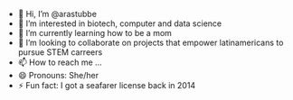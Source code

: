 - 👋 Hi, I’m @arastubbe
- 👀 I’m interested in biotech, computer and data science
- 🌱 I’m currently learning how to be a mom
- 💞️ I’m looking to collaborate on projects that empower latinamericans to pursue STEM carreers
- 📫 How to reach me ...
- 😄 Pronouns: She/her
- ⚡ Fun fact: I got a seafarer license back in 2014

<!---
arastubbe/arastubbe is a ✨ special ✨ repository because its `README.md` (this file) appears on your GitHub profile.
You can click the Preview link to take a look at your changes.
--->
